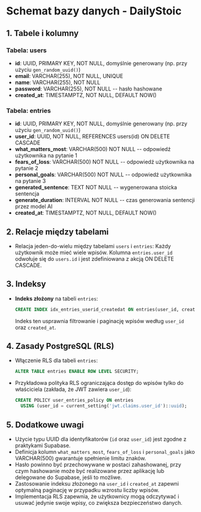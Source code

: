 # Schemat bazy danych - DailyStoic

## 1. Tabele i kolumny

### Tabela: users

- **id**: UUID, PRIMARY KEY, NOT NULL, domyślnie generowany (np. przy użyciu `gen_random_uuid()`)
- **email**: VARCHAR(255), NOT NULL, UNIQUE
- **name**: VARCHAR(255), NOT NULL
- **password**: VARCHAR(255), NOT NULL -- hasło hashowane
- **created_at**: TIMESTAMPTZ, NOT NULL, DEFAULT NOW()

### Tabela: entries

- **id**: UUID, PRIMARY KEY, NOT NULL, domyślnie generowany (np. przy użyciu `gen_random_uuid()`)
- **user_id**: UUID, NOT NULL, REFERENCES users(id) ON DELETE CASCADE
- **what_matters_most**: VARCHAR(500) NOT NULL -- odpowiedź użytkownika na pytanie 1
- **fears_of_loss**: VARCHAR(500) NOT NULL -- odpowiedź użytkownika na pytanie 2
- **personal_goals**: VARCHAR(500) NOT NULL -- odpowiedź użytkownika na pytanie 3
- **generated_sentence**: TEXT NOT NULL -- wygenerowana stoicka sentencja
- **generate_duration**: INTERVAL NOT NULL -- czas generowania sentencji przez model AI
- **created_at**: TIMESTAMPTZ, NOT NULL, DEFAULT NOW()

## 2. Relacje między tabelami

- Relacja jeden-do-wielu między tabelami `users` i `entries`: Każdy użytkownik może mieć wiele wpisów. Kolumna `entries.user_id` odwołuje się do `users.id` i jest zdefiniowana z akcją ON DELETE CASCADE.

## 3. Indeksy

- **Indeks złożony** na tabeli `entries`:
  ```sql
  CREATE INDEX idx_entries_userid_createdat ON entries(user_id, created_at);
  ```
  Indeks ten usprawnia filtrowanie i paginację wpisów według `user_id` oraz `created_at`.

## 4. Zasady PostgreSQL (RLS)

- Włączenie RLS dla tabeli `entries`:
  ```sql
  ALTER TABLE entries ENABLE ROW LEVEL SECURITY;
  ```
- Przykładowa polityka RLS ograniczająca dostęp do wpisów tylko do właściciela (zakłada, że JWT zawiera `user_id`):
  ```sql
  CREATE POLICY user_entries_policy ON entries
    USING (user_id = current_setting('jwt.claims.user_id')::uuid);
  ```

## 5. Dodatkowe uwagi

- Użycie typu UUID dla identyfikatorów (`id` oraz `user_id`) jest zgodne z praktykami Supabase.
- Definicja kolumn `what_matters_most`, `fears_of_loss` i `personal_goals` jako VARCHAR(500) gwarantuje spełnienie limitu znaków.
- Hasło powinno być przechowywane w postaci zahashowanej, przy czym hashowanie może być realizowane przez aplikację lub delegowane do Supabase, jeśli to możliwe.
- Zastosowanie indeksu złożonego na `user_id` i `created_at` zapewni optymalną paginację w przypadku wzrostu liczby wpisów.
- Implementacja RLS zapewnia, że użytkownicy mogą odczytywać i usuwać jedynie swoje wpisy, co zwiększa bezpieczeństwo danych.
